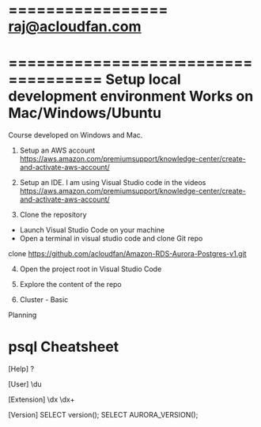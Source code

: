=================
raj@acloudfan.com
=================


====================================
Setup local development environment
Works on Mac/Windows/Ubuntu
====================================
Course developed on Windows and Mac.

1. Setup an AWS account
https://aws.amazon.com/premiumsupport/knowledge-center/create-and-activate-aws-account/


2. Setup an IDE. I am using Visual Studio code in the videos
https://aws.amazon.com/premiumsupport/knowledge-center/create-and-activate-aws-account/

3. Clone the repository
* Launch Visual Studio Code on your machine
* Open a terminal in visual studio code and clone Git repo

clone https://github.com/acloudfan/Amazon-RDS-Aurora-Postgres-v1.git

4. Open the project root in Visual Studio Code

5. Explore the content of the repo





1. Cluster - Basic


Planning



psql Cheatsheet
===============
[Help]
\?

[User]
\du

[Extension]
\dx
\dx+

[Version]
SELECT version();
SELECT AURORA_VERSION();